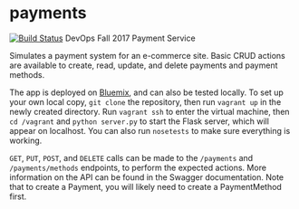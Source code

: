 # payments
[![Build Status](https://travis-ci.org/nyu-devops-payments-2017/payments.svg?branch=master)](https://travis-ci.org/nyu-devops-payments-2017/payments)
DevOps Fall 2017 Payment Service

Simulates a payment system for an e-commerce site. Basic CRUD actions are available to create, read, update, and delete payments and payment methods.

The app is deployed on [Bluemix](nyu-payment-service-f17.mybluemix.net), and can also be tested locally.
To set up your own local copy, `git clone` the repository, then run `vagrant up` in the newly created directory. Run `vagrant ssh` to enter the virtual machine, then `cd /vagrant` and `python server.py` to start the Flask server, which will appear on localhost.
You can also run `nosetests` to make sure everything is working.

`GET`, `PUT`, `POST`, and `DELETE` calls can be made to the `/payments` and `/payments/methods` endpoints, to perform the expected actions. More information on the API can be found in the Swagger documentation. Note that to create a Payment, you will likely need to create a PaymentMethod first.